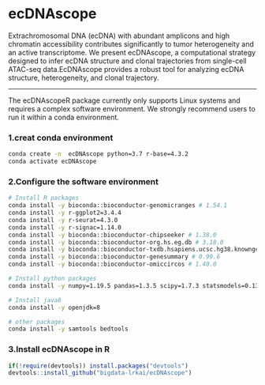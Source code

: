 # ecDNAscope

Extrachromosomal DNA (ecDNA) with abundant amplicons and high chromatin accessibility contributes significantly to tumor heterogeneity and an active transcriptome. We present ecDNAscope, a computational strategy designed to infer ecDNA structure and clonal trajectories from single-cell ATAC-seq data.EcDNAscope provides a robust tool for analyzing ecDNA structure, heterogeneity, and clonal trajectory.

---



The ecDNAscopeR package currently only supports Linux systems and requires a complex software environment. We strongly recommend users to run it within a conda environment.

### 1.creat conda environment

```bash
conda create -n  ecDNAscope python=3.7 r-base=4.3.2
conda activate ecDNAscope
```

### 2.Configure the software environment

```bash
# Install R packages
conda install -y bioconda::bioconductor-genomicranges # 1.54.1
conda install -y r-ggplot2=3.4.4
conda install -y r-seurat=4.3.0
conda install -y r-signac=1.14.0
conda install -y bioconda::bioconductor-chipseeker # 1.38.0
conda install -y bioconda::bioconductor-org.hs.eg.db # 3.18.0
conda install -y bioconda::bioconductor-txdb.hsapiens.ucsc.hg38.knowngene # 3.18.0
conda install -y bioconda::bioconductor-genesummary # 0.99.6
conda install -y bioconda::bioconductor-omiccircos # 1.40.0

# Install python packages
conda install -y numpy=1.19.5 pandas=1.3.5 scipy=1.7.3 statsmodels=0.13.2

# Install java8
conda install -y openjdk=8

# other packages
conda install -y samtools bedtools
```

### 3.Install ecDNAscope in R

```R
if(!require(devtools)) install.packages("devtools")
devtools::install_github("bigdata-lrkai/ecDNAscope")
```

